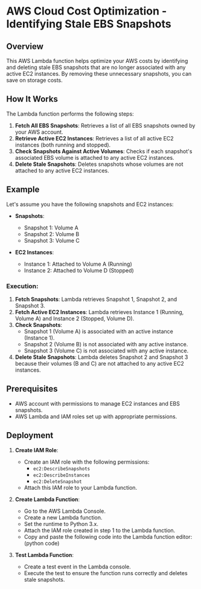 # AWS Cloud Cost Optimization - Identifying Stale EBS Snapshots

## Overview

This AWS Lambda function helps optimize your AWS costs by identifying and deleting stale EBS snapshots that are no longer associated with any active EC2 instances. By removing these unnecessary snapshots, you can save on storage costs.

## How It Works

The Lambda function performs the following steps:

1. **Fetch All EBS Snapshots**: Retrieves a list of all EBS snapshots owned by your AWS account.
2. **Retrieve Active EC2 Instances**: Retrieves a list of all active EC2 instances (both running and stopped).
3. **Check Snapshots Against Active Volumes**: Checks if each snapshot's associated EBS volume is attached to any active EC2 instances.
4. **Delete Stale Snapshots**: Deletes snapshots whose volumes are not attached to any active EC2 instances.

## Example

Let's assume you have the following snapshots and EC2 instances:

- **Snapshots**:
  - Snapshot 1: Volume A
  - Snapshot 2: Volume B
  - Snapshot 3: Volume C

- **EC2 Instances**:
  - Instance 1: Attached to Volume A (Running)
  - Instance 2: Attached to Volume D (Stopped)

### Execution:

1. **Fetch Snapshots**: Lambda retrieves Snapshot 1, Snapshot 2, and Snapshot 3.
2. **Fetch Active EC2 Instances**: Lambda retrieves Instance 1 (Running, Volume A) and Instance 2 (Stopped, Volume D).
3. **Check Snapshots**:
   - Snapshot 1 (Volume A) is associated with an active instance (Instance 1).
   - Snapshot 2 (Volume B) is not associated with any active instance.
   - Snapshot 3 (Volume C) is not associated with any active instance.
4. **Delete Stale Snapshots**: Lambda deletes Snapshot 2 and Snapshot 3 because their volumes (B and C) are not attached to any active EC2 instances.

## Prerequisites

- AWS account with permissions to manage EC2 instances and EBS snapshots.
- AWS Lambda and IAM roles set up with appropriate permissions.

## Deployment

1. **Create IAM Role**:
   - Create an IAM role with the following permissions:
     - `ec2:DescribeSnapshots`
     - `ec2:DescribeInstances`
     - `ec2:DeleteSnapshot`
   - Attach this IAM role to your Lambda function.

2. **Create Lambda Function**:
   - Go to the AWS Lambda Console.
   - Create a new Lambda function.
   - Set the runtime to Python 3.x.
   - Attach the IAM role created in step 1 to the Lambda function.
   - Copy and paste the following code into the Lambda function editor: (python code)

3. **Test Lambda Function**:
   - Create a test event in the Lambda console.
   - Execute the test to ensure the function runs correctly and deletes stale snapshots.



